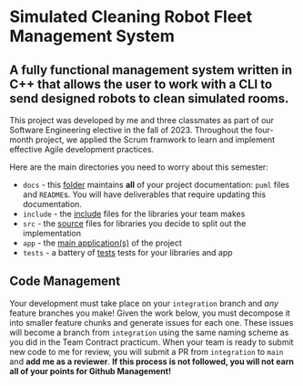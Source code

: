 # Simulated Cleaning Robot Fleet Management System

## A fully functional management system written in C++ that allows the user to work with a CLI to send designed robots to clean simulated rooms.

This project was developed by me and three classmates as part of our Software Engineering elective  in the fall of 2023. Throughout the four-month project, we applied the Scrum framwork to learn and implement effective Agile development practices.

Here are the main directories you need to worry about this semester:
+ `docs` - this [folder](docs/README.md) maintains **all** of your project documentation: `puml` files and `README`s. You will have deliverables that require updating this documentation.
+ `include` - the [include](include/INCLUDE.md) files for the libraries your team makes
+ `src` - the [source](src/SRC.md) files for libraries you decide to split out the implementation
+ `app` - the [main application(s)](app/APP.md) of the project
+ `tests` - a battery of [tests](tests/TESTS.md) tests for your libraries and app

## Code Management

Your development must take place on your `integration` branch and *any* feature branches you make!
Given the work below, you must decompose it into smaller feature chunks and generate issues for each one. 
These issues will become a branch from `integration` using the same naming scheme as you did in the Team Contract practicum.
When your team is ready to submit new code to me for review, you will submit a PR from `integration` to `main` and **add me as a reviewer**.
**If this process is not followed, you will not earn all of your points for Github Management!**
